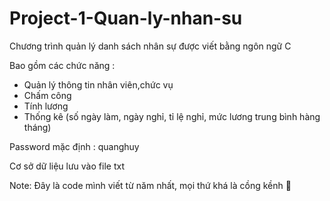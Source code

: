 # Project-1-Quan-ly-nhan-su

Chương trình quản lý danh sách nhân sự được viết bằng ngôn ngữ C

Bao gồm các chức năng : 
- Quản lý thông tin nhân viên,chức vụ
- Chấm công
- Tính lương
- Thống kê (số ngày làm, ngày nghỉ, tỉ lệ nghỉ, mức lương trung bình hàng tháng)

Password mặc định : quanghuy

Cơ sở dữ liệu lưu vào file txt

Note: Đây là code mình viết từ năm nhất, mọi thứ khá là cồng kềnh 🥹
